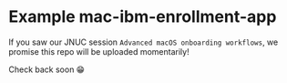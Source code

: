# Example mac-ibm-enrollment-app 

If you saw our JNUC session `Advanced macOS onboarding workflows`, we promise this repo will be uploaded momentarily!

Check back soon 😁
